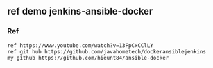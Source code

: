 ## ref demo jenkins-ansible-docker
### Ref
    ref https://www.youtube.com/watch?v=13FpCxCClLY
    ref git hub https://github.com/javahometech/dockeransiblejenkins
    my github https://github.com/hieunt84/ansible-docker
